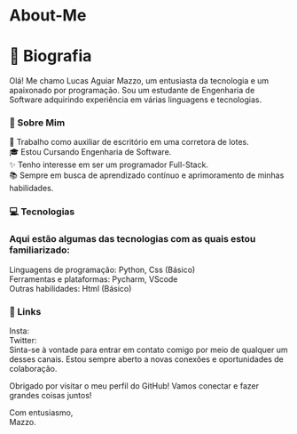 # About-Me

# 🌟 Biografia


Olá! Me chamo Lucas Aguiar Mazzo, um entusiasta da tecnologia e um apaixonado por programação. Sou um estudante de Engenharia de Software adquirindo experiência em várias linguagens e tecnologias.  

### 🚀 Sobre Mim 

💼 Trabalho como auxiliar de escritório em uma corretora de lotes. <br>
🎓 Estou Cursando Engenharia de Software. <br>
✨ Tenho interesse em ser um programador Full-Stack. <br>
📚 Sempre em busca de aprendizado contínuo e aprimoramento de minhas habilidades. <br>
### 💻 Tecnologias 
### Aqui estão algumas das tecnologias com as quais estou familiarizado: 

Linguagens de programação: Python, Css (Básico) <br>
Ferramentas e plataformas: Pycharm, VScode <br>
Outras habilidades: Html (Básico) <br>

### 🔗 Links 
Insta:  <br>
Twitter:  <br>
Sinta-se à vontade para entrar em contato comigo por meio de qualquer um desses canais. Estou sempre aberto a novas conexões e oportunidades de colaboração. <br>

Obrigado por visitar o meu perfil do GitHub! Vamos conectar e fazer grandes coisas juntos! <br>

Com entusiasmo, <br>
Mazzo.

